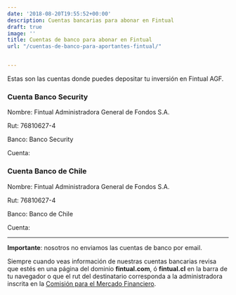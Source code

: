 ```yaml
---
date: '2018-08-20T19:55:52+00:00'
description: Cuentas bancarias para abonar en Fintual
draft: true
image: ''
title: Cuentas de banco para abonar en Fintual
url: "/cuentas-de-banco-para-aportantes-fintual/"


---
```

Estas son las cuentas donde puedes depositar tu inversión en Fintual AGF.

### Cuenta Banco Security

Nombre: Fintual Administradora General de Fondos S.A.

Rut: 76810627-4

Banco: Banco Security

Cuenta: 

### Cuenta Banco de Chile

Nombre: Fintual Administradora General de Fondos S.A.

Rut: 76810627-4

Banco: Banco de Chile

Cuenta: 

***

**Importante**: nosotros no enviamos las cuentas de banco por email.

Siempre cuando veas información de nuestras cuentas bancarias revisa que estés en una página del dominio **fintual.com**, ó **fintual.cl** en la barra de tu navegador o que el rut del destinatario corresponda a la administradora inscrita en la [Comisión para el Mercado Financiero](http://www.cmfchile.cl/institucional/mercados/entidad.php?auth=&send=&mercado=V&rut=76810627&grupo=&tipoentidad=RGAGF&vig=VI&row=AAAwy2ACTAAAB4AAAP&control=svs&pestania=1).